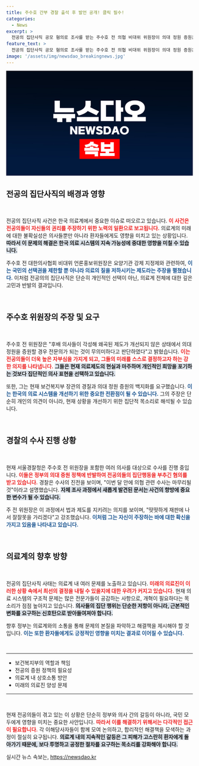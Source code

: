 ```yaml
---
title: 주수호 간부 경찰 출석 후 발언 공개! 클릭 필수!
categories:
  - News
excerpt: >
  전공의 집단사직 공모 혐의로 조사를 받는 주수호 전 의협 비대위 위원장이 의대 정원 증원은 무의미라며 정부에 경질 및 백지화 요구. 전공의들의 결단, 그리고 대한민국 의료의 갈림길에 서다!
feature_text: >
  전공의 집단사직 공모 혐의로 조사를 받는 주수호 전 의협 비대위 위원장이 의대 정원 증원은 무의미라며 정부에 경질 및 백지화 요구. 전공의들의 결단, 그리고 대한민국 의료의 갈림길에 서다!
image: '/assets/img/newsdao_breakingnews.jpg'
---
```


<p><img src="/assets/img/newsdao_breakingnews.jpg" alt="bookingtag 속보" /></p>

<h2 data-ke-size="size26">전공의 집단사직의 배경과 영향</h2>

<p data-ke-size="size16">&nbsp;</p>

<p>전공의 집단사직 사건은 한국 의료계에서 중요한 이슈로 떠오르고 있습니다. <b><span style="color: #ee2323;">이 사건은 전공의들이 자신들의 권리를 주장하기 위한 노력의 일환으로 보고됩니다.</span></b> 의료계의 미래에 대한 불확실성은 의사들뿐만 아니라 환자들에게도 영향을 미치고 있는 상황입니다. <b><span style="background-color: #21538527;">따라서 이 문제의 해결은 한국 의료 시스템의 지속 가능성에 중대한 영향을 미칠 수 있습니다.</span></b> </p>

<p>주수호 전 대한의사협회 비대위 언론홍보위원장은 요양기관 강제 지정제와 관련하여, <b><span style="color: #1a5490;">이는 국민의 선택권을 제한할 뿐 아니라 의료의 질을 저하시키는 제도라는 주장을 펼쳤습니다.</span></b> 이처럼 전공의의 집단사직은 단순히 개인적인 선택이 아닌, 의료계 전체에 대한 깊은 고민과 반발의 결과입니다.</p>

<p data-ke-size="size16">&nbsp;</p>

<h2 data-ke-size="size26">주수호 위원장의 주장 및 요구</h2>

<p data-ke-size="size16">&nbsp;</p>

<p>주수호 전 위원장은 "후배 의사들이 각성해 왜곡된 제도가 개선되지 않은 상태에서 의대 정원을 증원할 경우 전문의가 되는 것이 무의미하다고 판단하였다"고 밝혔습니다. <b><span style="color: #ee2323;">이는 전공의들이 더욱 높은 자부심을 가지게 되고, 그들의 미래를 스스로 결정하고자 하는 강한 의지를 나타냅니다.</span></b> <b><span style="background-color: #21538527;">그들은 현재 의료제도의 현실과 마주하며 개인적인 희망을 포기하는 것보다 집단적인 의사 표현을 선택하고 있습니다.</span></b></p>

<p>또한, 그는 현재 보건복지부 장관의 경질과 의대 정원 증원의 백지화를 요구했습니다. <b><span style="color: #1a5490;">이는 한국의 의료 시스템을 개선하기 위한 중요한 전환점이 될 수 있습니다.</span></b> 그의 주장은 단순히 개인의 의견이 아니라, 현재 상황을 개선하기 위한 집단적 목소리로 해석될 수 있습니다.</p>

<p data-ke-size="size16">&nbsp;</p>

<h2 data-ke-size="size26">경찰의 수사 진행 상황</h2>

<p data-ke-size="size16">&nbsp;</p>

<p>현재 서울경찰청은 주수호 전 위원장을 포함한 여러 의사를 대상으로 수사를 진행 중입니다. <b><span style="color: #ee2323;">이들은 정부의 의대 증원 정책에 반발하여 전공의들의 집단행동을 부추긴 혐의를 받고 있습니다.</span></b> 경찰은 수사의 진전을 보이며, "이번 달 안에 의협 관련 수사는 마무리될 것"이라고 설명했습니다. <b><span style="background-color: #21538527;">자체 조사 과정에서 새롭게 발견된 문서는 사건의 향방에 중요한 변수가 될 수 있습니다.</span></b></p>

<p>주 전 위원장은 이 과정에서 법과 제도를 지키려는 의지를 보이며, "떳떳하게 재판에 나서 잘잘못을 가리겠다"고 강조했습니다. <b><span style="color: #1a5490;">이처럼 그는 자신이 주장하는 바에 대한 확신을 가지고 있음을 나타내고 있습니다.</span></b></p>

<p data-ke-size="size16">&nbsp;</p>

<h2 data-ke-size="size26">의료계의 향후 방향</h2>

<p data-ke-size="size16">&nbsp;</p>

<p>전공의 집단사직 사태는 의료계 내 여러 문제를 노출하고 있습니다. <b><span style="color: #ee2323;">미래의 의료진이 이러한 상황 속에서 최선의 결정을 내릴 수 있을지에 대한 우려가 커지고 있습니다.</span></b> 현재 의료 시스템의 구조적 문제는 많은 전문가들이 공감하는 사항으로, 개혁이 필요하다는 목소리가 점점 높아지고 있습니다. <b><span style="background-color: #21538527;">의사들의 집단 행위는 단순한 저항이 아니라, 근본적인 변화를 요구하는 신호탄으로 받아들여져야 합니다.</span></b></p>

<p>향후 정부는 의료계와의 소통을 통해 문제의 본질을 파악하고 해결책을 제시해야 할 것입니다. <b><span style="color: #1a5490;">이는 또한 환자들에게도 긍정적인 영향을 미치는 결과로 이어질 수 있습니다.</span></b></p>

<p data-ke-size="size16">&nbsp;</p>

<hr />

<ul>
<li>보건복지부의 역할과 책임</li>
<li>전공의 증원 정책의 필요성</li>
<li>의료계 내 상호소통 방안</li>
<li>미래의 의료진 양성 문제</li>
</ul>

<hr />

<p data-ke-size="size16">&nbsp;</p>

<p>현재 전공의들이 겪고 있는 이 상황은 단순히 정부와 의사 간의 갈등이 아니라, 국민 모두에게 영향을 미치는 중요한 사안입니다. <b><span style="color: #ee2323;">따라서 이를 해결하기 위해서는 다각적인 접근이 필요합니다.</span></b> 각 이해당사자들이 함께 모여 논의하고, 합리적인 해결책을 모색하는 과정이 절실히 요구됩니다. <b><span style="background-color: #21538527;">의료계 내의 지속적인 갈등은 그 피해가 고스란히 환자에게 돌아가기 때문에, 보다 투명하고 공정한 절차를 요구하는 목소리를 강화해야 합니다.</span></b></p>
실시간 뉴스 속보는, <a href="https://newsdao.kr" rel="dofollow">https://newsdao.kr</a>


